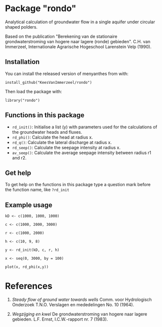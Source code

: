 # Package "rondo"

Analytical calculation of groundwater flow in a single aquifer under circular shaped polders.

Based on the publication "Berekening van de stationaire grondwaterstroming van hogere naar lagere (ronde) gebieden".
C.H. van Immerzeel, Internationale Agrarische Hogeschool Larenstein Velp (1990).


## Installation

You can install the released version of menyanthes from with:

`install_github("KeesVanImmerzeel/rondo")`

Then load the package with:

`library("rondo")` 

## Functions in this package
- `rd_init()`: Initialise a list (y) with parameters used for the calculations of the groundwater heads and fluxes.
- `rd_phi()`: Calculate the head at radius x.
- `rd_q()`: Calculate the lateral discharge at radius x.
- `rd_seep()`: Calculate the seepage intensity at radius x.
- `av_seep()`: Calculate the average seepage intensity between radius r1 and r2.

## Get help

To get help on the functions in this package type a question mark before the function name, like `?rd_init`

## Example usage

`kD <- c(1000, 1000, 1000)`

`c <- c(1000, 2000, 3000)`

`r <- c(1000, 2000)`

`h <- c(10, 9, 8)`

`y <- rd_init(kD, c, r, h)`

`x <- seq(0, 3000, by = 100)`

`plot(x, rd_phi(x,y))`

# References

1. *Steady flow of ground water towards wells*
Comm. voor Hydrologisch Onderzoek T.N.O. Verslagen en mededelingen No. 10 (1964).

2. *Wegzijging en kwel* 
De grondwaterstroming van hogere naar lagere gebieden. L.F. Ernst, I.C.W.-rapport nr. 7 (1983).
